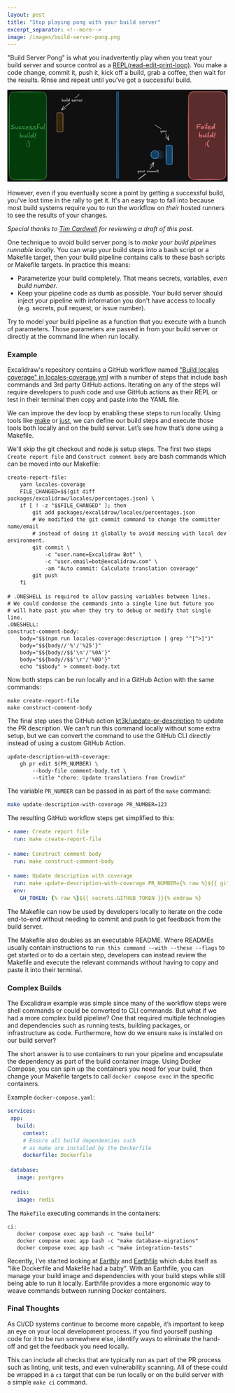 ```yaml
---
layout: post
title: "Stop playing pong with your build server"
excerpt_separator: <!--more-->
image: /images/build-server-pong.png
---
```


"Build Server Pong" is what you inadvertently play when you treat your build
server and source control as a [REPL(read-edit-print-loop)](https://en.wikipedia.org/wiki/Read%E2%80%93eval%E2%80%93print_loop).
You make a code change, commit it, push it, kick off a build, grab a coffee, then wait for the results. Rinse and repeat until you've got a successful build.

![Build Server Pong](/images/build-server-pong.png)

However, even if you eventually score a point by getting a successful build, you've lost time in the rally to get it. It's an easy trap to fall into because most build systems require you to run the workflow on *their* hosted runners to see the results of your changes.

<!--more-->

_Special thanks to [Tim Cardwell](https://www.linkedin.com/in/tim-cardwell) for reviewing a draft of this post._

One technique to avoid build server pong is to *make your build pipelines 
runnable locally*. You can wrap your build steps into a bash script or a
Makefile target, then your build pipeline contains calls to these bash scripts or
Makefile targets. In practice this means:

- Parameterize your build completely. That means secrets, variables, *even build
  number*.
- Keep your pipeline code as dumb as possible. Your build server should inject
  your pipeline with information you don't have access to locally (e.g. secrets,
  pull request, or issue number).

Try to model your build pipeline as a function that you execute with a bunch of
parameters. Those parameters are passed in from your build server or directly at
the command line when run locally.

### Example

Excalidraw's repository contains a GitHub workflow named ["Build locales
coverage" in
locales-coverage.yml](https://github.com/excalidraw/excalidraw/blob/master/.github/workflows/locales-coverage.yml)
with a number of steps that include bash commands and 3rd party GitHub actions.
Iterating on any of the steps will require developers to push code and use
GitHub actions as their REPL or test in their terminal then copy and paste into
the YAML file.

We can improve the dev loop by enabling these steps to run locally. Using tools
like [make](https://en.wikipedia.org/wiki/Make_\(software\)) or
[just](https://github.com/casey/just), we can define our build steps and execute
those tools both locally and on the build server. Let’s see how that’s done
using a Makefile.

We'll skip the git checkout and node.js setup steps. The first two steps `Create
report file` and `Construct comment body` are bash commands which can be moved
into our Makefile:

```make
create-report-file:
	yarn locales-coverage
	FILE_CHANGED=$$(git diff packages/excalidraw/locales/percentages.json) \
	if [ ! -z "$$FILE_CHANGED" ]; then
		git add packages/excalidraw/locales/percentages.json
		# We modified the git commit command to change the committer name/email
		# instead of doing it globally to avoid messing with local dev environment.
		git commit \
			-c "user.name=Excalidraw Bot" \
			-c "user.email=bot@excalidraw.com" \
			-am "Auto commit: Calculate translation coverage"
		git push
	fi

# .ONESHELL is required to allow passing variables between lines.
# We could condense the commands into a single line but future you
# will hate past you when they try to debug or modify that single line.
.ONESHELL:
construct-comment-body:
	body="$$(npm run locales-coverage:description | grep "^[^>]")"
	body="$${body//'%'/'%25'}"
	body="$${body//$$'\n'/'%0A'}"
	body="$${body//$$'\r'/'%0D'}"
	echo "$$body" > comment-body.txt
```

Now both steps can be run locally and in a GitHub Action with the same commands:

```
make create-report-file  
make construct-comment-body
```

The final step uses the GitHub action
[kt3k/update-pr-description](https://github.com/kt3k/update-pr-description) to
update the PR description. We can't run this command locally without some extra
setup, but we can convert the command to use the GitHub CLI directly instead of
using a custom GitHub Action.

```make
update-description-with-coverage:
	gh pr edit $(PR_NUMBER) \
		--body-file comment-body.txt \
		--title "chore: Update translations from Crowdin"
```

The variable `PR_NUMBER` can be passed in as part of the `make` command:

```bash
make update-description-with-coverage PR_NUMBER=123
```

The resulting GitHub workflow steps get simplified to this:

```yaml
- name: Create report file  
  run: make create-report-file

- name: Construct comment body  
  run: make construct-comment-body

- name: Update description with coverage  
  run: make update-description-with-coverage PR_NUMBER={% raw %}${{ github.event.number }}{% endraw %}
  env:  
	GH_TOKEN: {% raw %}${{ secrets.GITHUB_TOKEN }}{% endraw %}
```

The Makefile can now be used by developers locally to iterate on the code
end-to-end without needing to commit and push to get feedback from the build
server.

The Makefile also doubles as an executable README. Where READMEs usually
contain instructions to `run this command --with --these --flags` to get started
or to do a certain step, developers can instead review the Makefile and execute
the relevant commands without having to copy and paste it into their terminal.

### Complex Builds

The Excalidraw example was simple since many of the workflow steps were shell
commands or could be converted to CLI commands. But what if we had a more
complex build pipeline? One that required multiple technologies and dependencies
such as running tests, building packages, or infrastructure as code.
Furthermore, how do we ensure `make` is installed on our build server?

The short answer is to use containers to run your pipeline and encapsulate the
dependency as part of the build container image. Using Docker Compose, you can
spin up the containers you need for your build, then change your Makefile targets
to call `docker compose exec` in the specific containers.

Example `docker-compose.yaml`:

```yaml
services:  
 app:  
   build:  
	 context: .  
	 # Ensure all build dependencies such
	 # as make are installed by the Dockerfile
	 dockerfile: Dockerfile

 database:  
   image: postgres

 redis:  
   image: redis
```

The `Makefile` executing commands in the containers:

```make
ci:
   docker compose exec app bash -c "make build"  
   docker compose exec app bash -c "make database-migrations"  
   docker compose exec app bash -c "make integration-tests"
```

Recently, I’ve started looking at [Earthly](https://earthly.dev) and
[Earthfile](https://docs.earthly.dev/docs/earthfile) which dubs itself as "like
Dockerfile and Makefile had a baby". With an Earthfile, you can manage your
build image and dependencies with your build steps while still being able to
run it locally. Earthfile provides a more ergonomic way to weave commands
between running Docker containers.

### Final Thoughts

As CI/CD systems continue to become more capable, it’s
important to keep an eye on your local development process. If you find yourself
pushing code for it to be run somewhere else, identify ways to eliminate the
hand-off and get the feedback you need locally.

This can include all checks that are typically run as part of the PR process
such as linting, unit tests, and even vulnerability scanning. All of these could
be wrapped in a `ci` target that can be run locally or on the build server with
a simple `make ci` command.
